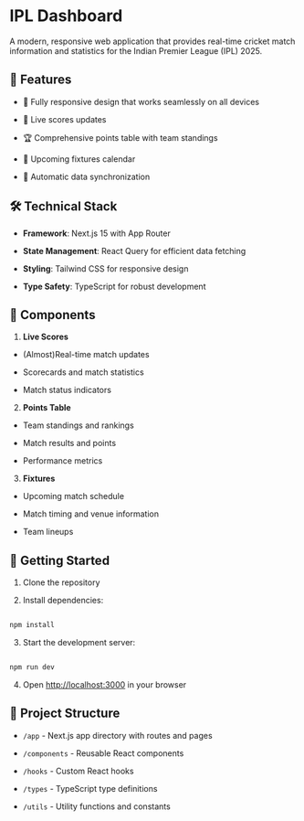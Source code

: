 
# IPL Dashboard

A modern, responsive web application that provides real-time cricket match information and statistics for the Indian Premier League (IPL) 2025.

## 🚀 Features

- 📱 Fully responsive design that works seamlessly on all devices

- 🎯 Live scores updates

- 🏆 Comprehensive points table with team standings

- 📅 Upcoming fixtures calendar

- 🔄 Automatic data synchronization

## 🛠️ Technical Stack

- **Framework**: Next.js 15 with App Router

- **State Management**: React Query for efficient data fetching

- **Styling**: Tailwind CSS for responsive design

- **Type Safety**: TypeScript for robust development

## 📱 Components

1. **Live Scores**

- (Almost)Real-time match updates

- Scorecards and match statistics

- Match status indicators

2. **Points Table**

- Team standings and rankings

- Match results and points

- Performance metrics

3. **Fixtures**

- Upcoming match schedule

- Match timing and venue information

- Team lineups

## 🚀 Getting Started

1. Clone the repository

2. Install dependencies:

```bash

npm install

```

3. Start the development server:

```bash

npm run dev

```

4. Open [http://localhost:3000](http://localhost:3000) in your browser

## 📝 Project Structure

- `/app` - Next.js app directory with routes and pages

- `/components` - Reusable React components

- `/hooks` - Custom React hooks

- `/types` - TypeScript type definitions

- `/utils` - Utility functions and constants
